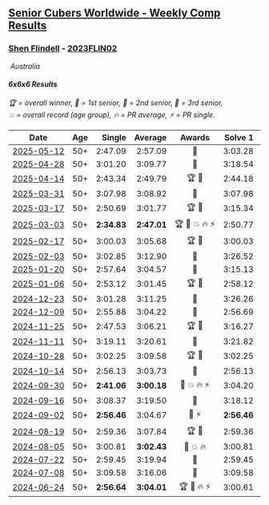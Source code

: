 <style>table {white-space: nowrap;}</style>
<link rel="stylesheet" type="text/css" href="/scw-comp/css/flags.css" />

## [Senior Cubers Worldwide - Weekly Comp Results](/scw-comp/results/)
### [Shen Flindell](README.md) - [2023FLIN02](https://www.worldcubeassociation.org/persons/2023FLIN02?event=666)

<i class="flag flag-AU" />&nbsp;Australia

#### 6x6x6 Results

<span style="white-space: nowrap;">🏆 = overall winner</span>, <span style="white-space: nowrap;">🥇 = 1st senior</span>, <span style="white-space: nowrap;">🥈 = 2nd senior</span>, <span style="white-space: nowrap;">🥉 = 3rd senior</span>, <span style="white-space: nowrap;">💥 = overall record (age group)</span>, <span style="white-space: nowrap;">🔥 = PR average</span>, <span style="white-space: nowrap;">⚡ = PR single</span>.

| Date | Age | Single | Average | Awards | Solve 1 | Solve 2 | Solve 3 | Video |
| :--: | :--: | --: | --: | :--: | --: | --: | --: | :-- |
| [2025-05-12](../../results/2025-05-12/666.md) | 50+ | 2:47.09 | 2:57.09 | 🥈 | 3:03.28 | 3:00.90 | 2:47.09 | [Desktop](https://www.facebook.com/events/1048583683851881/permalink/1054476356595947) / [Mobile](https://m.facebook.com/events/1048583683851881?view=permalink&id=1054476356595947) |
| [2025-04-28](../../results/2025-04-28/666.md) | 50+ | 3:01.20 | 3:09.77 | 🥈 | 3:18.54 | 3:09.56 | 3:01.20 | [Desktop](https://www.facebook.com/events/1377117046816998/permalink/1378659656662737) / [Mobile](https://m.facebook.com/events/1377117046816998?view=permalink&id=1378659656662737) |
| [2025-04-14](../../results/2025-04-14/666.md) | 50+ | 2:43.34 | 2:49.79 | 🏆 🥇 | 2:44.18 | 3:01.84 | 2:43.34 | [Desktop](https://www.facebook.com/events/557740544015249/permalink/561063293682974) / [Mobile](https://m.facebook.com/events/557740544015249?view=permalink&id=561063293682974) |
| [2025-03-31](../../results/2025-03-31/666.md) | 50+ | 3:07.98 | 3:08.92 | 🥈 | 3:07.98 | 3:08.66 | 3:10.11 | [Desktop](https://www.facebook.com/events/1215716510554915/permalink/1225800056213227) / [Mobile](https://m.facebook.com/events/1215716510554915?view=permalink&id=1225800056213227) |
| [2025-03-17](../../results/2025-03-17/666.md) | 50+ | 2:50.69 | 3:01.77 | 🏆 🥇 | 3:15.34 | 2:59.27 | 2:50.69 | [Desktop](https://www.facebook.com/events/640124968972990/permalink/648773918108095) / [Mobile](https://m.facebook.com/events/640124968972990?view=permalink&id=648773918108095) |
| [2025-03-03](../../results/2025-03-03/666.md) | 50+ | **2:34.83** | **2:47.01** | 🏆 🥇 💥 🔥 ⚡ | 2:50.77 | **2:34.83** | 2:55.43 | [Desktop](https://www.facebook.com/events/1658275441710851/permalink/1663591701179225) / [Mobile](https://m.facebook.com/events/1658275441710851?view=permalink&id=1663591701179225) |
| [2025-02-17](../../results/2025-02-17/666.md) | 50+ | 3:00.03 | 3:05.68 | 🏆 🥇 | 3:00.03 | 3:00.44 | 3:16.57 | [Desktop](https://www.facebook.com/745394767/videos/2941589529341588) / [Mobile](https://m.facebook.com/745394767/videos/2941589529341588) |
| [2025-02-03](../../results/2025-02-03/666.md) | 50+ | 3:02.85 | 3:12.90 | 🥈 | 3:26.52 | 3:09.34 | 3:02.85 | [Desktop](https://www.facebook.com/745394767/videos/1329014908148446) / [Mobile](https://m.facebook.com/745394767/videos/1329014908148446) |
| [2025-01-20](../../results/2025-01-20/666.md) | 50+ | 2:57.64 | 3:04.57 | 🥈 | 3:15.13 | 3:00.95 | 2:57.64 | [Desktop](https://www.facebook.com/745394767/videos/1534087350606778) / [Mobile](https://m.facebook.com/745394767/videos/1534087350606778) |
| [2025-01-06](../../results/2025-01-06/666.md) | 50+ | 2:53.12 | 3:01.45 | 🏆 🥇 | 2:58.12 | 3:13.11 | 2:53.12 | [Desktop](https://www.facebook.com/745394767/videos/1236746294063042) / [Mobile](https://m.facebook.com/745394767/videos/1236746294063042) |
| [2024-12-23](../../results/2024-12-23/666.md) | 50+ | 3:01.28 | 3:11.25 | 🥈 | 3:26.26 | 3:01.28 | 3:06.22 | [Desktop](https://www.facebook.com/745394767/videos/2088432488257821) / [Mobile](https://m.facebook.com/745394767/videos/2088432488257821) |
| [2024-12-09](../../results/2024-12-09/666.md) | 50+ | 2:55.88 | 3:04.22 | 🥈 | 2:56.69 | 2:55.88 | 3:20.08 | [Desktop](https://www.facebook.com/745394767/videos/1389923741979803) / [Mobile](https://m.facebook.com/745394767/videos/1389923741979803) |
| [2024-11-25](../../results/2024-11-25/666.md) | 50+ | 2:47.53 | 3:06.21 | 🏆 🥇 | 3:16.27 | 2:47.53 | 3:14.84 | [Desktop](https://www.facebook.com/745394767/videos/1259435565176367) / [Mobile](https://m.facebook.com/745394767/videos/1259435565176367) |
| [2024-11-11](../../results/2024-11-11/666.md) | 50+ | 3:19.11 | 3:20.61 | 🥉 | 3:21.82 | 3:19.11 | 3:20.90 | [Desktop](https://www.facebook.com/745394767/videos/1095282915384687) / [Mobile](https://m.facebook.com/745394767/videos/1095282915384687) |
| [2024-10-28](../../results/2024-10-28/666.md) | 50+ | 3:02.25 | 3:09.58 | 🏆 🥇 | 3:02.25 | 3:04.76 | 3:21.73 | [Desktop](https://www.facebook.com/745394767/videos/1094873108229941) / [Mobile](https://m.facebook.com/745394767/videos/1094873108229941) |
| [2024-10-14](../../results/2024-10-14/666.md) | 50+ | 2:56.13 | 3:03.73 | 🥈 | 2:56.13 | 3:14.03 | 3:01.03 | [Desktop](https://www.facebook.com/745394767/videos/8646067292139819) / [Mobile](https://m.facebook.com/745394767/videos/8646067292139819) |
| [2024-09-30](../../results/2024-09-30/666.md) | 50+ | **2:41.06** | **3:00.18** | 🥈 💥 🔥 ⚡ | 3:04.20 | 3:15.28 | **2:41.06** | [Desktop](https://www.facebook.com/745394767/videos/1561163127821289) / [Mobile](https://m.facebook.com/745394767/videos/1561163127821289) |
| [2024-09-16](../../results/2024-09-16/666.md) | 50+ | 3:08.37 | 3:19.50 | 🥉 | 3:18.12 | 3:08.37 | 3:32.01 | [Desktop](https://www.facebook.com/745394767/videos/831016229233511) / [Mobile](https://m.facebook.com/745394767/videos/831016229233511) |
| [2024-09-02](../../results/2024-09-02/666.md) | 50+ | **2:56.46** | 3:04.67 | 🥈 ⚡ | **2:56.46** | 2:56.75 | 3:20.81 | [Desktop](https://www.facebook.com/745394767/videos/1149239896176411) / [Mobile](https://m.facebook.com/745394767/videos/1149239896176411) |
| [2024-08-19](../../results/2024-08-19/666.md) | 50+ | 2:59.36 | 3:07.84 | 🏆 🥇 | 2:59.36 | 2:59.70 | 3:24.45 | [Desktop](https://www.facebook.com/745394767/videos/1493751025356046) / [Mobile](https://m.facebook.com/745394767/videos/1493751025356046) |
| [2024-08-05](../../results/2024-08-05/666.md) | 50+ | 3:00.81 | **3:02.43** | 🥈 💥 🔥 | 3:00.81 | 3:01.36 | 3:05.13 | [Desktop](https://www.facebook.com/745394767/videos/766685055430993) / [Mobile](https://m.facebook.com/745394767/videos/766685055430993) |
| [2024-07-22](../../results/2024-07-22/666.md) | 50+ | 2:59.45 | 3:19.94 | 🥈 | 2:59.45 | 3:12.61 | 3:47.77 | [Desktop](https://www.facebook.com/events/785148847162745/permalink/790773023266994) / [Mobile](https://m.facebook.com/events/785148847162745?view=permalink&id=790773023266994) |
| [2024-07-08](../../results/2024-07-08/666.md) | 50+ | 3:09.58 | 3:16.06 | 🥈 | 3:09.58 | 3:11.09 | 3:27.51 | [Desktop](https://www.facebook.com/745394767/videos/1498359694386237) / [Mobile](https://m.facebook.com/745394767/videos/1498359694386237) |
| [2024-06-24](../../results/2024-06-24/666.md) | 50+ | **2:56.64** | **3:04.01** | 🏆 🥇 🔥 ⚡ | 3:00.61 | 3:14.79 | **2:56.64** | [Desktop](https://www.facebook.com/745394767/videos/983304126859681) / [Mobile](https://m.facebook.com/745394767/videos/983304126859681) |


<!-- Global site tag (gtag.js) - Google Analytics -->
<script async src="https://www.googletagmanager.com/gtag/js?id=UA-86348435-3"></script>
<script>window.dataLayer = window.dataLayer || []; function gtag() {dataLayer.push(arguments);} gtag('js', new Date()); gtag('config', 'UA-86348435-3');</script>
